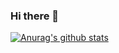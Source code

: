 ### Hi there 👋

[![Anurag's github stats](https://github-readme-stats.vercel.app/api?username=SayedSajadHosseini&theme=THEME_NAME)](https://github.com/SayedSajadHosseini/github-readme-stats)

<!--
**SayedSajadHosseini/SayedSajadHosseini** is a ✨ _special_ ✨ repository because its `README.md` (this file) appears on your GitHub profile.

Here are some ideas to get you started:

- 🔭 I’m currently working on ...
- 🌱 I’m currently learning ...
- 👯 I’m looking to collaborate on ...
- 🤔 I’m looking for help with ...
- 💬 Ask me about ...
- 📫 How to reach me: ...
- 😄 Pronouns: ...
- ⚡ Fun fact: ...
-->
